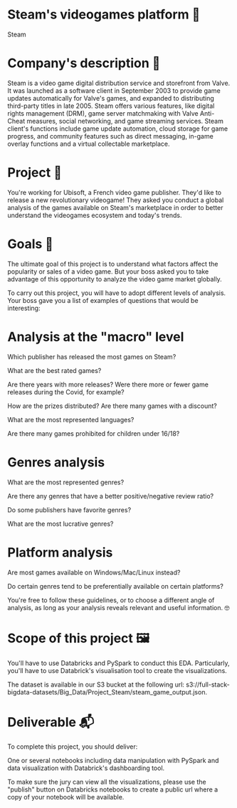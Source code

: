 # Steam's videogames platform 👾

Steam

# Company's description 📇
Steam is a video game digital distribution service and storefront from Valve. It was launched as a software client in September 2003 to provide game updates automatically for Valve's games, and expanded to distributing third-party titles in late 2005. Steam offers various features, like digital rights management (DRM), game server matchmaking with Valve Anti-Cheat measures, social networking, and game streaming services. Steam client's functions include game update automation, cloud storage for game progress, and community features such as direct messaging, in-game overlay functions and a virtual collectable marketplace.

# Project 🚧
You're working for Ubisoft, a French video game publisher. They'd like to release a new revolutionary videogame! They asked you conduct a global analysis of the games available on Steam's marketplace in order to better understand the videogames ecosystem and today's trends.

# Goals 🎯
The ultimate goal of this project is to understand what factors affect the popularity or sales of a video game. But your boss asked you to take advantage of this opportunity to analyze the video game market globally.

To carry out this project, you will have to adopt different levels of analysis. Your boss gave you a list of examples of questions that would be interesting:

# Analysis at the "macro" level

Which publisher has released the most games on Steam?

What are the best rated games?

Are there years with more releases? Were there more or fewer game releases during the Covid, for example?

How are the prizes distributed? Are there many games with a discount?

What are the most represented languages?

Are there many games prohibited for children under 16/18?

# Genres analysis

What are the most represented genres?

Are there any genres that have a better positive/negative review ratio?

Do some publishers have favorite genres?

What are the most lucrative genres?

# Platform analysis

Are most games available on Windows/Mac/Linux instead?

Do certain genres tend to be preferentially available on certain platforms?

You're free to follow these guidelines, or to choose a different angle of analysis, as long as your analysis reveals relevant and useful information. 🤓

# Scope of this project 🖼️
You'll have to use Databricks and PySpark to conduct this EDA. Particularly, you'll have to use Databrick's visualisation tool to create the visualizations.

The dataset is available in our S3 bucket at the following url: s3://full-stack-bigdata-datasets/Big_Data/Project_Steam/steam_game_output.json.

# Deliverable 📬
To complete this project, you should deliver:

One or several notebooks including data manipulation with PySpark and data visualization with Databrick's dashboarding tool.

To make sure the jury can view all the visualizations, please use the "publish" button on Databricks notebooks to create a public url where a copy of your notebook will be available.
